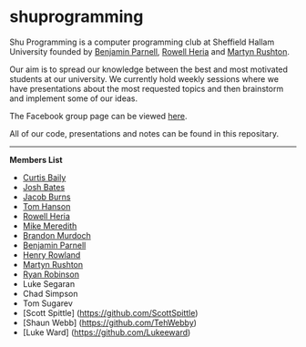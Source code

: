 shuprogramming
==============

Shu Programming is a computer programming club at Sheffield Hallam University founded by [Benjamin Parnell](https://github.com/benjaminparnell), [Rowell Heria](https://github.com/rowellheria) and [Martyn Rushton](https://github.com/martynrushton).


Our aim is to spread our knowledge between the best and most motivated students at our university. We currently hold weekly sessions where we have presentations about the most requested topics and then brainstorm and implement some of our ideas.


The Facebook group page can be viewed [here](https://www.facebook.com/groups/659319207467018/).


 All of our code, presentations and notes can be found in this repositary.

---
__Members List__
- [Curtis Baily](https://github.com/CurtisBaily)
- [Josh Bates](https://github.com/JoBa1992)
- [Jacob Burns](https://github.com/jacobburns)
- [Tom Hanson](https://github.com/iTomHanson)
- [Rowell Heria](https://github.com/rowellheria)
- [Mike Meredith](https://github.com/mjmeredith)
- [Brandon Murdoch](https://github.com/Bammurdo)
- [Benjamin Parnell](https://github.com/benjaminparnell)
- [Henry Rowland](https://github.com/hens-row)
- [Martyn Rushton](https://github.com/martynrushton)
- [Ryan Robinson](https://github.com/RyRobo)
- Luke Segaran
- Chad Simpson
- Tom Sugarev
- [Scott Spittle] (https://github.com/ScottSpittle)
- [Shaun Webb] (https://github.com/TehWebby)
- [Luke Ward] (https://github.com/Lukeeward)
